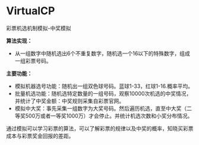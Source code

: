 # VirtualCP
彩票机选机制模拟-中奖模拟

**算法实现：** 
  * 从一组数字中随机选出6个不重复数字，随机选一个16以下的特殊数字，组成一组彩票号码。

**主要功能：**

  * 模拟机器选号功能：随机出一组双色球号码。蓝球1-33，红球1-16.概率平均。
  * 批量机选功能：随机选特定数量的一组号码，观察10000次机选的中奖情况，并统计了中奖金额：中奖规则采集自彩票官网。
  * 模拟中大奖：事先采集一组数字为大奖号码。然后遍历机选，直至中大奖（二等奖500万或者一等奖1000万）才会停止。并统计机选次数和小奖分布情况。


通过模拟可以学习彩票的算法，可以了解彩票的规律以及中奖的概率，知晓买彩票成本与彩票奖金回报的差距。
